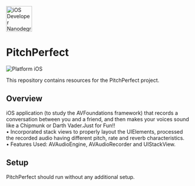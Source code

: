 <img src="https://s3-us-west-1.amazonaws.com/udacity-content/degrees/catalog-images/nd003.png" alt="iOS Developer Nanodegree logo" height="70" >
 
# PitchPerfect 

![Platform iOS](https://img.shields.io/badge/nanodegree-iOS-blue.svg)

This repository contains resources for the PitchPerfect project.

## Overview

iOS application (to study the AVFoundations framework) that records a conversation between you and a friend, and then makes your voices sound like a Chipmunk or Darth Vader.Just for Fun!!<br>
• Incorporated stack views to properly layout the UIElements, processed the recorded audio having different pitch, rate and reverb characteristics.<br>
• Features Used: AVAudioEngine, AVAudioRecorder and UIStackView.<br>
## Setup

PitchPerfect should run without any additional setup.


